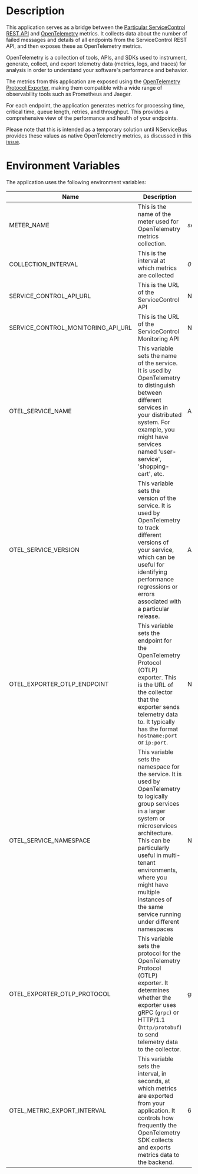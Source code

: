 # Description

This application serves as a bridge between the [Particular ServiceControl REST API](https://github.com/Particular/ServiceControl) and [OpenTelemetry](https://github.com/open-telemetry) metrics. It collects data about the number of failed messages and details of all endpoints from the ServiceControl REST API, and then exposes these as OpenTelemetry metrics.

OpenTelemetry is a collection of tools, APIs, and SDKs used to instrument, generate, collect, and export telemetry data (metrics, logs, and traces) for analysis in order to understand your software's performance and behavior. 

The metrics from this application are exposed using the [OpenTelemetry Protocol Exporter](https://github.com/open-telemetry/oteps/blob/main/text/0035-opentelemetry-protocol.md), making them compatible with a wide range of observability tools such as Prometheus and Jaeger.

For each endpoint, the application generates metrics for processing time, critical time, queue length, retries, and throughput. This provides a comprehensive view of the performance and health of your endpoints.

Please note that this is intended as a temporary solution until NServiceBus provides these values as native OpenTelemetry metrics, as discussed in this [issue](https://github.com/Particular/NServiceBus/issues/6868).

# Environment Variables

The application uses the following environment variables:

| Name | Description |  Default Value |
| ---- | ----------- |  ------------- |
| METER_NAME | This is the name of the meter used for OpenTelemetry metrics collection. | *servicecontrol* |
| COLLECTION_INTERVAL | This is the interval at which metrics are collected | *00:00:30 (30 seconds)* |
| SERVICE_CONTROL_API_URL | This is the URL of the ServiceControl  API | N/A |
| SERVICE_CONTROL_MONITORING_API_URL | This is the URL of the ServiceControl Monitoring API | N/A |
| OTEL_SERVICE_NAME | This variable sets the name of the service. It is used by OpenTelemetry to distinguish between different services in your distributed system. For example, you might have services named 'user-service', 'shopping-cart', etc. | AssemblyName.FullName |
| OTEL_SERVICE_VERSION | This variable sets the version of the service. It is used by OpenTelemetry to track different versions of your service, which can be useful for identifying performance regressions or errors associated with a particular release. |  AssemblyName.Version |
| OTEL_EXPORTER_OTLP_ENDPOINT | This variable sets the endpoint for the OpenTelemetry Protocol (OTLP) exporter. This is the URL of the collector that the exporter sends telemetry data to. It typically has the format `hostname:port` or `ip:port`. | N/A |
| OTEL_SERVICE_NAMESPACE | This variable sets the namespace for the service. It is used by OpenTelemetry to logically group services in a larger system or microservices architecture. This can be particularly useful in multi-tenant environments, where you might have multiple instances of the same service running under different namespaces | N/A |
| OTEL_EXPORTER_OTLP_PROTOCOL | This variable sets the protocol for the OpenTelemetry Protocol (OTLP) exporter. It determines whether the exporter uses gRPC (`grpc`) or HTTP/1.1 (`http/protobuf`) to send telemetry data to the collector. | grpc |
| OTEL_METRIC_EXPORT_INTERVAL | This variable sets the interval, in seconds, at which metrics are exported from your application. It controls how frequently the OpenTelemetry SDK collects and exports metrics data to the backend. | 60000 (1 minute) |




